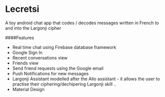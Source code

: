 # Lecretsi
A toy android chat app that codes / decodes messages written in French to and into the Largonji cipher

####Features <ul>
  <li>Real time chat using Firebase database framework
  <li>Google Sign In
  <li>Recent conversations view
  <li>Friends view
  <li>Send friend requests using the Google email
  <li>Push Notifications for new messages
  <li>Largonji Assistant modelled after the Allo assistant - it allows the user to practise their ciphering/dechipering Largonji  skill
  ..<li>Material Design </ul>
